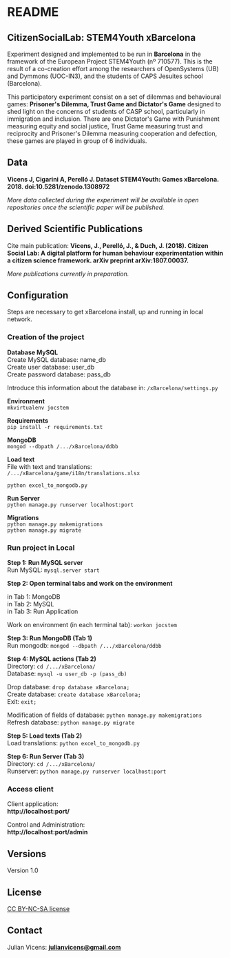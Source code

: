 # README #

## CitizenSocialLab: STEM4Youth xBarcelona ##

Experiment designed and implemented to be run in **Barcelona** in the framework of the European Project STEM4Youth (nº 710577). This is the result of a co-creation effort among the researchers of OpenSystems (UB) and Dymmons (UOC-IN3), and the students of CAPS Jesuites school (Barcelona).

This participatory experiment consist on a set of dilemmas and behavioural games: **Prisoner's Dilemma, Trust Game and Dictator's Game** designed to shed light on the concerns of students of CASP school, particularly in immigration and inclusion. There are one Dictator's Game with Punishment measuring equity and social justice, Trust Game measuring trust and reciprocity and Prisoner's Dilemma measuring cooperation and defection, these games are played in group of 6 individuals.

## Data ##
**Vicens J, Cigarini A, Perelló J. Dataset STEM4Youth: Games xBarcelona. 2018. doi:10.5281/zenodo.1308972**  

*More data collected during the experiment will be available in open repositories once the scientific paper will be published.*

## Derived Scientific Publications ##
Cite main publication: **Vicens, J., Perelló, J., & Duch, J. (2018). Citizen Social Lab: A digital platform for human behaviour experimentation within a citizen science framework. arXiv preprint arXiv:1807.00037.**

*More publications currently in preparation.*

## Configuration ##
Steps are necessary to get xBarcelona install, up and running in local network.

### Creation of the project ###

__Database MySQL__  
Create MySQL database: name\_db  
Create user database: user\_db  
Create password database: pass\_db

Introduce this information about the database in: `/xBarcelona/settings.py`

__Environment__   
```mkvirtualenv jocstem ```  

__Requirements__  
```pip install -r requirements.txt```

__MongoDB__  
```mongod --dbpath /.../xBarcelona/ddbb```

__Load text__   
File with text and translations:  `/.../xBarcelona/game/i18n/translations.xlsx`  
   
```python excel_to_mongodb.py```

__Run Server__  
```python manage.py runserver localhost:port```

__Migrations__  
```python manage.py makemigrations```  
```python manage.py migrate```  

### Run project in Local ###

__Step 1: Run MySQL server__  
Run MySQL: `mysql.server start`

__Step 2: Open terminal tabs and work on the environment__  

in Tab 1: MongoDB  
in Tab 2: MySQL  
in Tab 3: Run Application  

Work on environment (in each terminal tab): `workon jocstem`

__Step 3: Run MongoDB (Tab 1)__  
Run mongodb: `mongod --dbpath /.../xBarcelona/ddbb`

__Step 4: MySQL actions (Tab 2)__  
Directory: `cd /.../xBarcelona/`   
Database: `mysql -u user_db -p (pass_db)`

Drop database: `drop database xBarcelona;`  
Create database: `create database xBarcelona;`  
Exit: `exit;`

Modification of fields of database: `python manage.py makemigrations`  
Refresh database:
`python manage.py migrate` 

__Step 5: Load texts (Tab 2)__    
Load translations: `python excel_to_mongodb.py`

__Step 6: Run Server (Tab 3)__  
Directory: `cd /.../xBarcelona/ `   
Runserver: `python manage.py runserver localhost:port`


### Access client ###
Client application:  
**http://localhost:port/**  
 
Control and Administration:  
**http://localhost:port/admin**

## Versions ##
Version 1.0

## License ##
[CC BY-NC-SA license](https://creativecommons.org/licenses/by-nc-sa/4.0/)

## Contact ##

Julian Vicens: **julianvicens@gmail.com**
